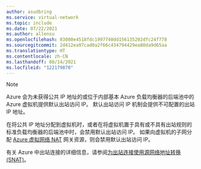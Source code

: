 ```yaml
---
author: asudbring
ms.service: virtual-network
ms.topic: include
ms.date: 07/22/2021
ms.author: allensu
ms.openlocfilehash: 03080e4518fdc1997740dd156135202dfc24f778
ms.sourcegitcommit: 2d412ea97cad0a2f66c434794429ea80da9d65aa
ms.translationtype: HT
ms.contentlocale: zh-CN
ms.lasthandoff: 08/14/2021
ms.locfileid: "122179870"
---
```

> [!NOTE]
> Azure 会为未获得公共 IP 地址的或位于内部基本 Azure 负载均衡器的后端池中的 Azure 虚拟机提供默认出站访问 IP。 默认出站访问 IP 机制会提供不可配置的出站 IP 地址。 
>
>在将公共 IP 地址分配到虚拟机时，或者在将虚拟机置于具有或不具有出站规则的标准负载均衡器的后端池中时，会禁用默认出站访问 IP。 如果向虚拟机的子网分配 [Azure 虚拟网络 NAT](../articles/virtual-network/nat-gateway/nat-overview.md) 网关资源，则会禁用默认出站访问 IP。
>
> 有关 Azure 中出站连接的详细信息，请参阅[为出站连接使用源网络地址转换 (SNAT)](../articles/load-balancer/load-balancer-outbound-connections.md)。